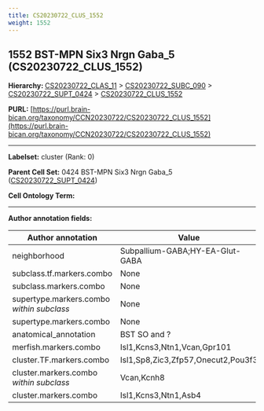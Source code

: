 ```yaml
---
title: CS20230722_CLUS_1552
weight: 1552
---
```

## 1552 BST-MPN Six3 Nrgn Gaba_5 (CS20230722_CLUS_1552)
<b>Hierarchy: </b>
[CS20230722_CLAS_11](../CS20230722_CLAS_11) >
[CS20230722_SUBC_090](../CS20230722_SUBC_090) >
[CS20230722_SUPT_0424](../CS20230722_SUPT_0424) >
[CS20230722_CLUS_1552](../CS20230722_CLUS_1552)

**PURL:** [https://purl.brain-bican.org/taxonomy/CCN20230722/CS20230722_CLUS_1552](https://purl.brain-bican.org/taxonomy/CCN20230722/CS20230722_CLUS_1552)

---


**Labelset:** cluster (Rank: 0)

**Parent Cell Set:** 0424 BST-MPN Six3 Nrgn Gaba_5 ([CS20230722_SUPT_0424](../CS20230722_SUPT_0424))



**Cell Ontology Term:** 

[MARKER GENES.]: #


---

[TRANSFERRED ANNOTATIONS.]: #


[AUTHOR ANNOTATION FIELDS.]: #


**Author annotation fields:**

| Author annotation | Value |
|-------------------|-------|
|neighborhood|Subpallium-GABA;HY-EA-Glut-GABA|
|subclass.tf.markers.combo|None|
|subclass.markers.combo|None|
|supertype.markers.combo _within subclass_|None|
|supertype.markers.combo|None|
|anatomical_annotation|BST SO and ?|
|merfish.markers.combo|Isl1,Kcns3,Ntn1,Vcan,Gpr101|
|cluster.TF.markers.combo|Isl1,Sp8,Zic3,Zfp57,Onecut2,Pou3f3|
|cluster.markers.combo _within subclass_|Vcan,Kcnh8|
|cluster.markers.combo|Isl1,Kcns3,Ntn1,Asb4|

